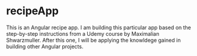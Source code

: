 # recipeApp
This is an Angular recipe app. I am building this particular app based on the step-by-step instructions from a Udemy course by Maximalian Shwarzmuller. After this one, I will be applying the knowldege gained in building other Angular projects.
